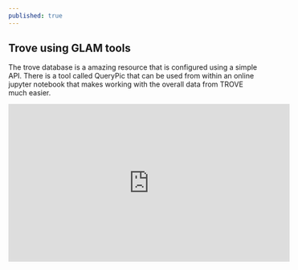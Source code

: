 ```yaml
---
published: true
---
```

## Trove using GLAM tools

The trove database is a amazing resource that is configured using a simple API. There is a tool called QueryPic that can be used from within an online jupyter notebook that makes working with the overall data from TROVE much easier.

<iframe width="560" height="315" src="https://www.youtube.com/embed/vdyKNowv9gw" title="YouTube video player" frameborder="0" allow="accelerometer; autoplay; clipboard-write; encrypted-media; gyroscope; picture-in-picture" allowfullscreen></iframe>
